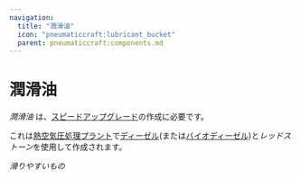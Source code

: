 ```yaml
---
navigation:
  title: "潤滑油"
  icon: "pneumaticcraft:lubricant_bucket"
  parent: pneumaticcraft:components.md
---
```


# 潤滑油

*潤滑油* は、[スピードアップグレード](../base_concepts/upgrades.md#speed)の作成に必要です。

これは[熱空気圧処理プラント](../manufacturing/thermopneumatic_processing_plant.md)で[ディーゼル](../manufacturing/refinery.md)(または[バイオディーゼル](../renewables/biodiesel.md))と*レッドストーン*を使用して作成されます。

<ItemImage id="pneumaticcraft:lubricant_bucket" />

*滑りやすいもの*


